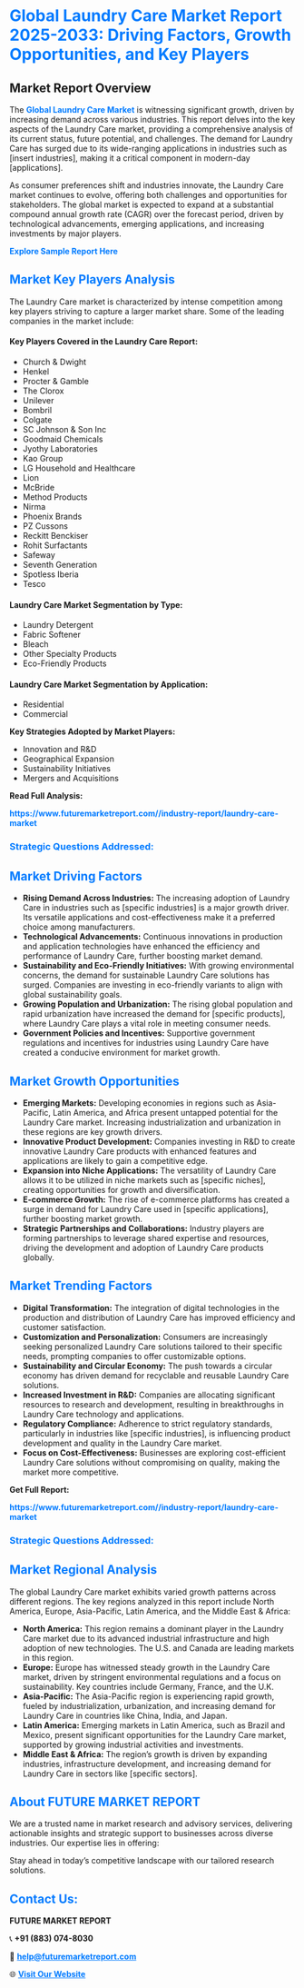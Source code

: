<h1 style="color: #007BFF;">Global Laundry Care Market Report 2025-2033: Driving Factors, Growth Opportunities, and Key Players</h1>

<section id="overview">
<h2>Market Report Overview</h2>
<p>The <a href="https://www.futuremarketreport.com//industry-report/laundry-care-market" style="color: #007BFF; text-decoration: none;"><strong>Global Laundry Care Market</strong></a> is witnessing significant growth, driven by increasing demand across various industries. This report delves into the key aspects of the Laundry Care market, providing a comprehensive analysis of its current status, future potential, and challenges. The demand for Laundry Care has surged due to its wide-ranging applications in industries such as [insert industries], making it a critical component in modern-day [applications].</p>
<p>As consumer preferences shift and industries innovate, the Laundry Care market continues to evolve, offering both challenges and opportunities for stakeholders. The global market is expected to expand at a substantial compound annual growth rate (CAGR) over the forecast period, driven by technological advancements, emerging applications, and increasing investments by major players.</p>
</section>

<section id="overview">
<p><a href="https://www.futuremarketreport.com//request-sample/reportId=63533" style="color: #007BFF; text-decoration: none;"><strong>Explore Sample Report Here</strong></a></p>
</section>

<section id="key-players">
<h2 style="color: #007BFF;">Market Key Players Analysis</h2>
<p>The Laundry Care market is characterized by intense competition among key players striving to capture a larger market share. Some of the leading companies in the market include:</p>
<h4>Key Players Covered in the Laundry Care Report:</h4>
<ul><li>Church &amp; Dwight</li><li>Henkel</li><li>Procter &amp; Gamble</li><li>The Clorox</li><li>Unilever</li><li>Bombril</li><li>Colgate</li><li>SC Johnson &amp; Son Inc</li><li>Goodmaid Chemicals</li><li>Jyothy Laboratories</li><li>Kao Group</li><li>LG Household and Healthcare</li><li>Lion</li><li>McBride</li><li>Method Products</li><li>Nirma</li><li>Phoenix Brands</li><li>PZ Cussons</li><li>Reckitt Benckiser</li><li>Rohit Surfactants</li><li>Safeway</li><li>Seventh Generation</li><li>Spotless Iberia</li><li>Tesco</li></ul>
<h4>Laundry Care Market Segmentation by Type:</h4>
<ul><li>Laundry Detergent</li><li>Fabric Softener</li><li>Bleach</li><li>Other Specialty Products</li><li>Eco-Friendly Products</li></ul>

<h4>Laundry Care Market Segmentation by Application:</h4>
<ul><li>Residential</li><li>Commercial</li></ul>
<p><strong>Key Strategies Adopted by Market Players:</strong></p>
<ul>
<li>Innovation and R&D</li>
<li>Geographical Expansion</li>
<li>Sustainability Initiatives</li>
<li>Mergers and Acquisitions</li>
</ul>
</section>

<section>
<p><strong>Read Full Analysis: </strong></p><a href="https://www.futuremarketreport.com//industry-report/laundry-care-market" style="color: #007BFF; text-decoration: none;"><strong>https://www.futuremarketreport.com//industry-report/laundry-care-market</strong></a>
<h3 style="color: #007BFF;">Strategic Questions Addressed:</h3>
</section>

<section id="driving-factors">
<h2 style="color: #007BFF;">Market Driving Factors</h2>
<ul>
<li><strong>Rising Demand Across Industries:</strong> The increasing adoption of Laundry Care in industries such as [specific industries] is a major growth driver. Its versatile applications and cost-effectiveness make it a preferred choice among manufacturers.</li>
<li><strong>Technological Advancements:</strong> Continuous innovations in production and application technologies have enhanced the efficiency and performance of Laundry Care, further boosting market demand.</li>
<li><strong>Sustainability and Eco-Friendly Initiatives:</strong> With growing environmental concerns, the demand for sustainable Laundry Care solutions has surged. Companies are investing in eco-friendly variants to align with global sustainability goals.</li>
<li><strong>Growing Population and Urbanization:</strong> The rising global population and rapid urbanization have increased the demand for [specific products], where Laundry Care plays a vital role in meeting consumer needs.</li>
<li><strong>Government Policies and Incentives:</strong> Supportive government regulations and incentives for industries using Laundry Care have created a conducive environment for market growth.</li>
</ul>
</section>

<section id="growth-opportunities">
<h2 style="color: #007BFF;">Market Growth Opportunities</h2>
<ul>
<li><strong>Emerging Markets:</strong> Developing economies in regions such as Asia-Pacific, Latin America, and Africa present untapped potential for the Laundry Care market. Increasing industrialization and urbanization in these regions are key growth drivers.</li>
<li><strong>Innovative Product Development:</strong> Companies investing in R&D to create innovative Laundry Care products with enhanced features and applications are likely to gain a competitive edge.</li>
<li><strong>Expansion into Niche Applications:</strong> The versatility of Laundry Care allows it to be utilized in niche markets such as [specific niches], creating opportunities for growth and diversification.</li>
<li><strong>E-commerce Growth:</strong> The rise of e-commerce platforms has created a surge in demand for Laundry Care used in [specific applications], further boosting market growth.</li>
<li><strong>Strategic Partnerships and Collaborations:</strong> Industry players are forming partnerships to leverage shared expertise and resources, driving the development and adoption of Laundry Care products globally.</li>
</ul>
</section>

<section id="trending-factors">
<h2 style="color: #007BFF;">Market Trending Factors</h2>
<ul>
<li><strong>Digital Transformation:</strong> The integration of digital technologies in the production and distribution of Laundry Care has improved efficiency and customer satisfaction.</li>
<li><strong>Customization and Personalization:</strong> Consumers are increasingly seeking personalized Laundry Care solutions tailored to their specific needs, prompting companies to offer customizable options.</li>
<li><strong>Sustainability and Circular Economy:</strong> The push towards a circular economy has driven demand for recyclable and reusable Laundry Care solutions.</li>
<li><strong>Increased Investment in R&D:</strong> Companies are allocating significant resources to research and development, resulting in breakthroughs in Laundry Care technology and applications.</li>
<li><strong>Regulatory Compliance:</strong> Adherence to strict regulatory standards, particularly in industries like [specific industries], is influencing product development and quality in the Laundry Care market.</li>
<li><strong>Focus on Cost-Effectiveness:</strong> Businesses are exploring cost-efficient Laundry Care solutions without compromising on quality, making the market more competitive.</li>
</ul>
</section>

<section>
<p><strong>Get Full Report: </strong></p><a href="https://www.futuremarketreport.com//industry-report/laundry-care-market" style="color: #007BFF; text-decoration: none;"><strong>https://www.futuremarketreport.com//industry-report/laundry-care-market</strong></a>
<h3 style="color: #007BFF;">Strategic Questions Addressed:</h3>
</section>


<section id="regional-analysis">
<h2 style="color: #007BFF;">Market Regional Analysis</h2>
<p>The global Laundry Care market exhibits varied growth patterns across different regions. The key regions analyzed in this report include North America, Europe, Asia-Pacific, Latin America, and the Middle East & Africa:</p>
<ul>
<li><strong>North America:</strong> This region remains a dominant player in the Laundry Care market due to its advanced industrial infrastructure and high adoption of new technologies. The U.S. and Canada are leading markets in this region.</li>
<li><strong>Europe:</strong> Europe has witnessed steady growth in the Laundry Care market, driven by stringent environmental regulations and a focus on sustainability. Key countries include Germany, France, and the U.K.</li>
<li><strong>Asia-Pacific:</strong> The Asia-Pacific region is experiencing rapid growth, fueled by industrialization, urbanization, and increasing demand for Laundry Care in countries like China, India, and Japan.</li>
<li><strong>Latin America:</strong> Emerging markets in Latin America, such as Brazil and Mexico, present significant opportunities for the Laundry Care market, supported by growing industrial activities and investments.</li>
<li><strong>Middle East & Africa:</strong> The region’s growth is driven by expanding industries, infrastructure development, and increasing demand for Laundry Care in sectors like [specific sectors].</li>
</ul>
</section>

<footer>
<h2 style="color: #007BFF;">About FUTURE MARKET REPORT</h2>
<p>We are a trusted name in market research and advisory services, delivering actionable insights and strategic support to businesses across diverse industries. Our expertise lies in offering:</p>

<p>Stay ahead in today’s competitive landscape with our tailored research solutions.</p>

<h2 style="color: #007BFF;">Contact Us:</h2>
<p><strong>FUTURE MARKET REPORT</strong></p>
<p>📞 <strong>+91 (883) 074-8030</strong></p>
<p>📧 <strong><a href="mailto:help@futuremarketreport.com" style="color: #007BFF;">help@futuremarketreport.com</a></strong></p>
<p>🌐 <strong><a href="https://www.futuremarketreport.com/" style="color: #007BFF;">Visit Our Website</a></strong></p>
</footer>